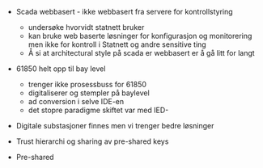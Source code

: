 - Scada webbasert - ikke webbasert fra servere for kontrollstyring
  - undersøke hvorvidt statnett bruker
  - kan bruke web baserte løsninger for konfigurasjon og monitorering men ikke for kontroll i
    Statnett og andre sensitive ting
  - Å si at architectural style på scada er webbasert er å gå litt for langt

- 61850 helt opp til bay level
  - trenger ikke prosessbuss for 61850
  - digitaliserer og stempler på baylevel
  - ad conversion i selve IDE-en
  - det stopre paradigme skiftet var med IED-

- Digitale substasjoner finnes men vi trenger bedre løsninger


- Trust hierarchi og sharing av pre-shared keys


- Pre-shared
